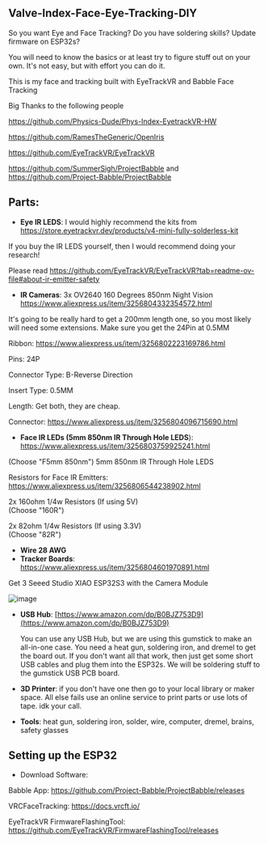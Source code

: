 ## Valve-Index-Face-Eye-Tracking-DIY

So you want Eye and Face Tracking? Do you have soldering skills? Update firmware on ESP32s?

You will need to know the basics or at least try to figure stuff out on your own. It's not easy, but with effort you can do it.

This is my face and tracking built with EyeTrackVR and Babble Face Tracking

Big Thanks to the following people

https://github.com/Physics-Dude/Phys-Index-EyetrackVR-HW

https://github.com/RamesTheGeneric/OpenIris

https://github.com/EyeTrackVR/EyeTrackVR

https://github.com/SummerSigh/ProjectBabble and https://github.com/Project-Babble/ProjectBabble

## **Parts:**

*   **Eye IR LEDS**: I would highly recommend the kits from https://store.eyetrackvr.dev/products/v4-mini-fully-solderless-kit

If you buy the IR LEDS yourself, then I would recommend doing your research!

Please read https://github.com/EyeTrackVR/EyeTrackVR?tab=readme-ov-file#about-ir-emitter-safety

*   **IR Cameras**: 3x OV2640 160 Degrees 850nm Night Vision https://www.aliexpress.us/item/3256804332354572.html

It's going to be really hard to get a 200mm length one, so you most likely will need some extensions. Make sure you get the 24Pin at 0.5MM

Ribbon: https://www.aliexpress.us/item/3256802223169786.html

Pins: 24P

Connector Type: B-Reverse Direction

Insert Type: 0.5MM

Length: Get both, they are cheap.

Connector: https://www.aliexpress.us/item/3256804096715690.html

*   **Face IR LEDs (5mm 850nm IR Through Hole LEDS**): https://www.aliexpress.us/item/3256803759925241.html

(Choose "F5mm 850nm") 5mm 850nm IR Through Hole LEDS

Resistors for Face IR Emitters: https://www.aliexpress.us/item/3256806544238902.html

2x 160ohm 1/4w Resistors (If using 5V)  
(Choose "160R")

2x 82ohm 1/4w Resistors (If using 3.3V)  
(Choose "82R")

*   **Wire 28 AWG**
*   **Tracker Boards**: https://www.aliexpress.us/item/3256804601970891.html

Get 3 Seeed Studio XIAO ESP32S3 with the Camera Module

![image](https://github.com/user-attachments/assets/cc51ce85-b8ad-46c3-86c3-22354182edf3)

*   **USB Hub**: [https://www.amazon.com/dp/B0BJZ753D9](https://www.amazon.com/dp/B0BJZ753D9)
    
    You can use any USB Hub, but we are using this gumstick to make an all-in-one case. You need a heat gun, soldering iron, and dremel to get the board out. If you don't want all that work, then just get some short USB cables and plug them into the ESP32s. We will be soldering stuff to the gumstick USB PCB board. 
    
*   **3D Printer**: if you don't have one then go to your local library or maker space. All else fails use an online service to print parts or use lots of tape. idk your call. 

*   **Tools**: heat gun, soldering iron, solder, wire, computer, dremel, brains, safety glasses

## **Setting up the ESP32**

* Download Software: 
  
Babble App: https://github.com/Project-Babble/ProjectBabble/releases

VRCFaceTracking: https://docs.vrcft.io/

EyeTrackVR FirmwareFlashingTool: https://github.com/EyeTrackVR/FirmwareFlashingTool/releases


